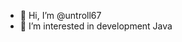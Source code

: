 - 👋 Hi, I’m @untroll67
- 👀 I’m interested in development Java


<!---
untroll67/untroll67 is a ✨ special ✨ repository because its `README.md` (this file) appears on your GitHub profile.
You can click the Preview link to take a look at your changes.
--->
